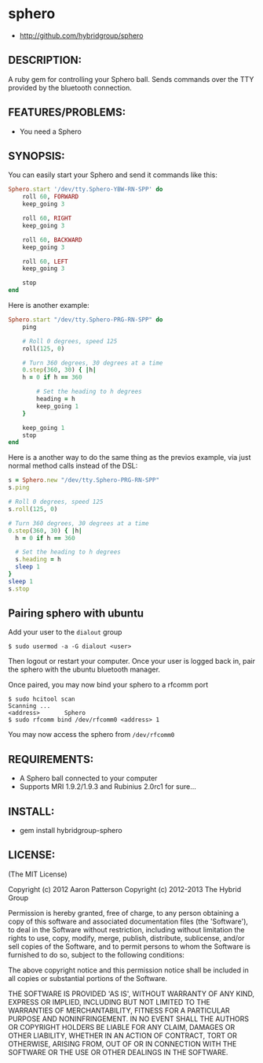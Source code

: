 # sphero

* http://github.com/hybridgroup/sphero

## DESCRIPTION:

A ruby gem for controlling your Sphero ball.  Sends commands over the TTY
provided by the bluetooth connection.

## FEATURES/PROBLEMS:

* You need a Sphero

## SYNOPSIS:

You can easily start your Sphero and send it commands like this:

```ruby
Sphero.start '/dev/tty.Sphero-YBW-RN-SPP' do
	roll 60, FORWARD
	keep_going 3

	roll 60, RIGHT
	keep_going 3

	roll 60, BACKWARD
	keep_going 3

	roll 60, LEFT
	keep_going 3

	stop
end
```

Here is another example:

```ruby
Sphero.start "/dev/tty.Sphero-PRG-RN-SPP" do
	ping

	# Roll 0 degrees, speed 125
	roll(125, 0)

	# Turn 360 degrees, 30 degrees at a time
	0.step(360, 30) { |h|
  	h = 0 if h == 360

		# Set the heading to h degrees
 		heading = h
 		keep_going 1
	}

	keep_going 1
	stop
end
```

Here is a another way to do the same thing as the previos example, via just normal method calls instead of the DSL:

```ruby
s = Sphero.new "/dev/tty.Sphero-PRG-RN-SPP"
s.ping

# Roll 0 degrees, speed 125
s.roll(125, 0)

# Turn 360 degrees, 30 degrees at a time
0.step(360, 30) { |h|
  h = 0 if h == 360

  # Set the heading to h degrees
  s.heading = h
  sleep 1
}
sleep 1
s.stop
```

## Pairing sphero with ubuntu
Add your user to the `dialout` group
```
$ sudo usermod -a -G dialout <user>
```
Then logout or restart your computer. Once your user is logged back in, pair the sphero with the ubuntu bluetooth manager.

Once paired, you may now bind your sphero to a rfcomm port
```
$ sudo hcitool scan 
Scanning ...
<address>		Sphero
$ sudo rfcomm bind /dev/rfcomm0 <address> 1
```

You may now access the sphero from `/dev/rfcomm0`

## REQUIREMENTS:

* A Sphero ball connected to your computer
* Supports MRI 1.9.2/1.9.3 and Rubinius 2.0rc1 for sure...

## INSTALL:

* gem install hybridgroup-sphero

## LICENSE:

(The MIT License)

Copyright (c) 2012 Aaron Patterson
Copyright (c) 2012-2013 The Hybrid Group

Permission is hereby granted, free of charge, to any person obtaining
a copy of this software and associated documentation files (the
'Software'), to deal in the Software without restriction, including
without limitation the rights to use, copy, modify, merge, publish,
distribute, sublicense, and/or sell copies of the Software, and to
permit persons to whom the Software is furnished to do so, subject to
the following conditions:

The above copyright notice and this permission notice shall be
included in all copies or substantial portions of the Software.

THE SOFTWARE IS PROVIDED 'AS IS', WITHOUT WARRANTY OF ANY KIND,
EXPRESS OR IMPLIED, INCLUDING BUT NOT LIMITED TO THE WARRANTIES OF
MERCHANTABILITY, FITNESS FOR A PARTICULAR PURPOSE AND NONINFRINGEMENT.
IN NO EVENT SHALL THE AUTHORS OR COPYRIGHT HOLDERS BE LIABLE FOR ANY
CLAIM, DAMAGES OR OTHER LIABILITY, WHETHER IN AN ACTION OF CONTRACT,
TORT OR OTHERWISE, ARISING FROM, OUT OF OR IN CONNECTION WITH THE
SOFTWARE OR THE USE OR OTHER DEALINGS IN THE SOFTWARE.
